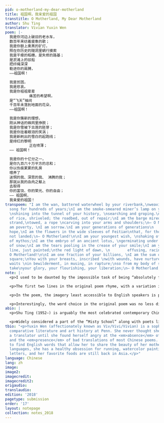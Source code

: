 ```yaml
---
pid: o-motherland-my-dear-motherland
title: 祖国啊，我亲爱的祖国
transtitle: O Motherland, My Dear Motherland
author: Shu Ting
translator: Vivian Yuxin Wen
poem: |-
  我是你河边上破旧的老水车，
  数百年来纺着疲惫的歌；
  我是你额上熏黑的矿灯，
  照在你历史的隧洞里蜗行摸索
  我是干瘪的稻穗，是失修的路基；
  是淤滩上的驳船
  把纤绳深深
  勒进你的肩膊，
  ——祖国啊！

  我是贫困，
  我是悲哀。
  我是你祖祖辈辈
           痛苦的希望啊，
  是“飞天”袖间
  千百年未落到地面的花朵，
  ——祖国啊！

  我是你簇新的理想，
  刚从神话的蛛网里挣脱；
  我是你雪被下古莲的胚芽；
  我是你挂着眼泪的笑涡；
  我是新刷出的雪白的起跑线；
  是绯红的黎明
           正在喷薄；
  —— 祖国啊！

  我是你的十亿分之一，
  是你九百六十万平方的总和；
  你以伤痕累累的乳房
  喂养了
  迷惘的我、深思的我、 沸腾的我；
  那就从我的血肉之躯上
  去取得
  你的富饶、你的荣光、你的自由；
  —— 祖国啊，
  我亲爱的祖国！
transpoem: "I am the wan, battered waterwheel by your riverbank,\nweaving a haggard
  song for hundreds of years;\nI am the smoke-smeared miner’s lamp on your forehead,
  \nshining into the tunnel of your history, \nsearching and groping.\nI am the husk
  of rice, shriveled; the roadbed, out of repair;\nI am the barge mired in the silted
  strand,\ntowed, a rope \ncarving into your arms and shoulders;\n— O Motherland!\n\nI
  am poverty, \nI am sorrow.\nI am your generations of generations\n        in aching
  hope,\nI am the flowers in the wide sleeves of Feitian\nthat, for thousands of years,\nhave
  not landed;\n— O Motherland!\n\nI am your youngest wish, \nshaking off the cobwebs
  of mythos;\nI am the embryo of an ancient lotus, \ngerminating under your quilt
  of snow;\nI am the tears pooling in the crease of your smile;\nI am your starting
  line, just painted;\nthe red light of dawn, \n        effusing, racing, \noutpouring;\n—
  O Motherland!\n\nI am one fraction of your billions, \nI am the sum of your nine-million-six-hundred-thousand
  square;\nYou with your breasts, inscribed \nwith wounds, have nurtured me, \nwho
  waits \nin bewilderment, in musing, in rapture;\nso from my body of skin and pulse\nplease,
  take\nyour glory, your flourishing, your liberation;\n— O Motherland,\nMy dear Motherland!"
note: |-
  <p>I used to be daunted by the impossible task of being “absolutely faithful” in translation but have since learned to enjoy the process as a creative endeavor while maintaining the utmost respect for the poet and the original work. In "O Motherland, My Dear Motherland," what I tried to preserve was not the word-for-word translation, but the overall sentiment: we are enraptured by our country’s glorious moments, and we become deeply disappointed when she stops trying for herself.</p>

  <p>The first two lines in the original poem rhyme, with a variation in inflection that is unique to Chinese lyricism. Having recognized that it is very difficult to preserve such end rhyme without compromising syntactic clarity in English, I decided to utilize internal rhyme (“battered,” “haggard”), and let the poem sing through alliteration and assonance (“wan,” “waterwheel,” “weaving”). These drawn-out sounds also aptly capture the weariness of the old waterwheel with an almost onomatopoeia, a pleasant surprise that even the original Chinese could not deliver. Such an aspect of the poem is a result of my process: I read the lines aloud one time after another to let the sounds come to me and guide me, and then, amazingly, the meanings soon followed.</p>

  <p>In the poem, the imagery least accessible to English speakers is perhaps <em>Feitian</em>, which refers to the flying female spirits painted on the walls of <em>Mogaoku</em> in <em>Dunhuang</em> (widely known as “Thousand Buddha Grottoes”). I initially translated the imagery into <em>apsaras</em> — defined by the Oxford Dictionary as female spirits in Hindu and Buddhist culture. Yet I soon realized how the seemingly accessible rendering could be misleading. <em>Apsaras</em> are strongly associated with Indian Buddhism. <em>Feitian</em> evokes the many treasured Chinese relics in <em>Dunhuang</em> that have been snatched by other civilizations and are, still, unreturned. This case presents a stricter version of “faithfulness” in translation — an impossible yet necessary task.</p>

  <p>Interestingly, the word choice in the original poem was no less difficult; Shu Ting’s work was initially denied publishing on the basis of superfluous imagery and obscurity. The “waterwheel” we see here was an edit from “windmill” in an effort to make it more relatable to the average Chinese man. Another suggestion was made to change “weaving [the song]” to “singing [the song]” (“how could one weave a song?”), but Shu Ting remained firm in her choice. The poem was finally published in the official poetry journal, <em>Shi Kan</em>, and became widely applauded for the human, fervent, and discerning expression of “patriotism.”</p>
abio: |
  <p>Shu Ting (1952–) is arguably the most celebrated contemporary Chinese female poet. Born in Fujian in Southeast China, she lived through the Cultural Revolution (1966–1976), the most tumultuous and tortured years for Chinese intellectuals. In 1969, she was sent to the countryside, forced by the government who sought to transform “privileged urban-educated youths” into “cultural workers” to serve the people. This movement destroyed many treasured Chinese literary and artistic works; the entire generation was denied access to formal education. It also inspired poets like Shu Ting to read and write even more fervently in quiet protest.</p>

  <p>Widely considered a part of the “Misty School” along with poets like Bei Dao and Gu Cheng, Shu Ting writes in a penetrating language beyond the label. “O Motherland, My Dear Motherland” won the National Poetry Award in 1980; more importantly, it speaks of profound, ambivalent feelings that one can harbor for one’s country. Shu Ting is now back in her hometown, serving as the Chair of Xiamen Federation of Literary Art Circles and Member of China Writers’ Association.</p>
tbio: "<p>Yuxin Wen (affectionately known as Viv/Vivi/Vivian) is a sophomore studying
  comparative literature and art history at Penn. She never thought she would become
  a translator until she found herself angry at the <em>absence</em> of good translations
  and the <em>presence</em> of bad translations of most Chinese poems. She strives
  to find English words that allow her to share the beauty of her mother tongue. Besides
  languages, she has a healthy obsession for running, watercolor painting, and writing
  letters, and her favorite foods are still back in Asia.</p>"
language: Chinese
lang: zh
image:
image2:
imagecredit:
imagecredit2:
origaudio:
translaudio:
edition: '2018'
pagetype: submission
order: '17'
layout: notepage
collection: notes_2018
---
```

